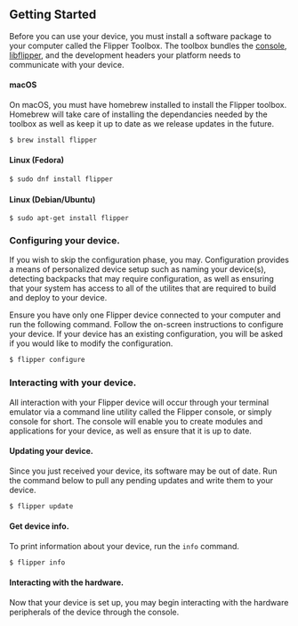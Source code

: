 ## Getting Started

Before you can use your device, you must install a software package to your
computer called the Flipper Toolbox. The toolbox bundles the
[console](./console.html), [libflipper](./libflipper.html), and the
development headers your platform needs to communicate with your device.

#### macOS

On macOS, you must have homebrew installed to install the Flipper toolbox.
Homebrew will take care of installing the dependancies needed by the toolbox
as well as keep it up to date as we release updates in the future.

```bash
$ brew install flipper
```

#### Linux (Fedora)

```bash
$ sudo dnf install flipper
```

#### Linux (Debian/Ubuntu)

```
$ sudo apt-get install flipper
```

### Configuring your device.

If you wish to skip the configuration phase, you may. Configuration provides a
means of personalized device setup such as naming your device(s), detecting
backpacks that may require configuration, as well as ensuring that your system
has access to all of the utilites that are required to build and deploy to
your device.

Ensure you have only one Flipper device connected to your computer and run the
following command. Follow the on-screen instructions to configure your device.
If your device has an existing configuration, you will be asked if you would
like to modify the configuration.

```bash
$ flipper configure
```

### Interacting with your device.

All interaction with your Flipper device will occur through your terminal
emulator via a command line utility called the Flipper console, or simply
console for short. The console will enable you to create modules and
applications for your device, as well as ensure that it is up to date.

#### Updating your device.

Since you just received your device, its software may be out of date. Run the
command below to pull any pending updates and write them to your device.

```bash
$ flipper update
```

#### Get device info.

To print information about your device, run the `info` command.

```bash
$ flipper info
```

#### Interacting with the hardware.

Now that your device is set up, you may begin interacting with the hardware
peripherals of the device through the console.
